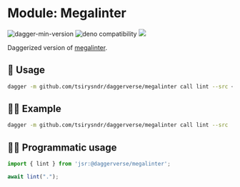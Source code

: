 # Module: Megalinter

![dagger-min-version](https://img.shields.io/badge/dagger-v0.10.0-blue?color=3D66FF)
![deno compatibility](https://shield.deno.dev/deno/^1.41)
[![](https://jsr.io/badges/@daggerverse/yamllint)](https://jsr.io/@daggerverse/yamllint)

Daggerized version of [megalinter](https://github.com/oxsecurity/megalinter).

## 🚀 Usage

```sh
dagger -m github.com/tsirysndr/daggerverse/megalinter call lint --src <source>
```

## 🧑‍🔬 Example

```sh
dagger -m github.com/tsirysndr/daggerverse/megalinter call lint --src .
```

## 🧑‍💻 Programmatic usage

```typescript
import { lint } from 'jsr:@daggerverse/megalinter';

await lint(".");
```
